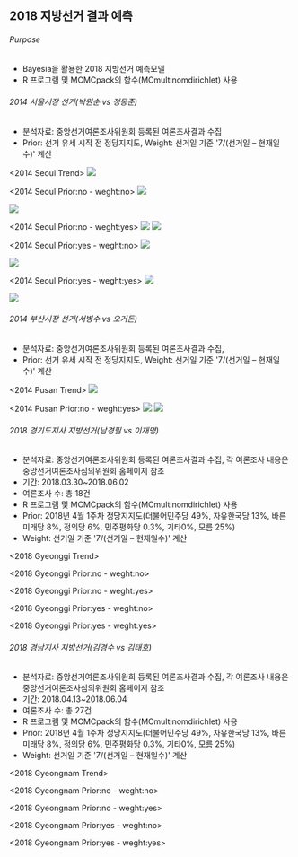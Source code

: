## 2018 지방선거 결과 예측

###### Purpose
- Bayesia을 활용한 2018 지방선거 예측모델
- R 프로그램 및 MCMCpack의 함수(MCmultinomdirichlet) 사용

###### 2014 서울시장 선거(박원순 vs 정몽준)
- 분석자료: 중앙선거여론조사위원회 등록된 여론조사결과 수집
- Prior: 선거 유세 시작 전 정당지지도, Weight: 선거일 기준 '7/(선거일 – 현재일수)' 계산


<2014 Seoul Trend>
<img src="C:\Users\injatist\Desktop\Foresight\foresighters.github.io\img\2014 Seoul\1. 2014_seoul_trend.png">


<2014 Seoul Prior:no - weght:no>
<img src="C:\Users\injatist\Desktop\Foresight\foresighters.github.io\img\2014 Seoul\2. 2014_seoul_prior_no_info.png">

<img src="C:\Users\injatist\Desktop\Foresight\foresighters.github.io\img\\2014 Seoul\3. 2014_seoul_prior_no_info(2).png">

<2014 Seoul Prior:no - weght:yes>
<img src="C:\Users\injatist\Desktop\Foresight\foresighters.github.io\img\2014 Seoul\4. 2014_seoul_prior_no_info_weight_recent.png">
<img src="C:\Users\injatist\Desktop\Foresight\foresighters.github.io\img\2014 Seoul\5. 2014_seoul_prior_no_info_weight_recent(2).png">


<2014 Seoul Prior:yes - weght:no>
<img src="C:\Users\injatist\Desktop\Foresight\foresighters.github.io\img\2014 Seoul\6. 2014_seoul_prior_party_info.png">

<img src="C:\Users\injatist\Desktop\Foresight\foresighters.github.io\img\2014 Seoul\7. 2014_seoul_prior_party_info(2).png">

<2014 Seoul Prior:yes - weght:yes>
<img src="C:\Users\injatist\Desktop\Foresight\foresighters.github.io\img\2014 Seoul\8. 2014_seoul_prior_party_info_recent_weight.png">

<img src="C:\Users\injatist\Desktop\Foresight\foresighters.github.io\img\2014 Seoul\9. 2014_seoul_prior_party_info_weight_recent(2).png">


###### 2014 부산시장 선거(서병수 vs 오거돈)
- 분석자료: 중앙선거여론조사위원회 등록된 여론조사결과 수집,
- Prior: 선거 유세 시작 전 정당지지도, Weight: 선거일 기준 '7/(선거일 – 현재일수)' 계산

<2014 Pusan Trend>
<img src="C:\Users\injatist\Desktop\Foresight\foresighters.github.io\img\2014 Pusan\1. 2014_pusan_trend.png">

<2014 Pusan Prior:no - weght:yes>
<img src="C:\Users\injatist\Desktop\Foresight\foresighters.github.io\img\2014 Pusan\2. 2014_pusan_no_prior_info(2).png">
<img src="C:\Users\injatist\Desktop\Foresight\foresighters.github.io\img\2014 Pusan\3. 2014_pusan_prior_no_info.png">



###### 2018 경기도지사 지방선거(남경필 vs 이재명)
- 분석자료: 중앙선거여론조사위원회 등록된 여론조사결과 수집, 각 여론조사 내용은 중앙선거여론조사심의위원회 홈페이지 참조
- 기간: 2018.03.30~2018.06.02
- 여론조사 수: 총 18건
- R 프로그램 및 MCMCpack의 함수(MCmultinomdirichlet) 사용
- Prior: 2018년 4월 1주차 정당지지도(더불어민주당 49%, 자유한국당 13%, 바른미래당 8%, 정의당 6%, 민주평화당 0.3%, 기타0%, 모름 25%)
- Weight: 선거일 기준 '7/(선거일 – 현재일수)' 계산

<2018 Gyeonggi Trend>

<2018 Gyeonggi Prior:no - weght:no>


<2018 Gyeonggi Prior:no - weght:yes>


<2018 Gyeonggi Prior:yes - weght:no>


<2018 Gyeonggi Prior:yes - weght:yes>

###### 2018 경남지사 지방선거(김경수 vs 김태호)
- 분석자료: 중앙선거여론조사위원회 등록된 여론조사결과 수집, 각 여론조사 내용은 중앙선거여론조사심의위원회 홈페이지 참조
- 기간: 2018.04.13~2018.06.04
- 여론조사 수: 총 27건
- R 프로그램 및 MCMCpack의 함수(MCmultinomdirichlet) 사용
- Prior: 2018년 4월 1주차 정당지지도(더불어민주당 49%, 자유한국당 13%, 바른미래당 8%, 정의당 6%, 민주평화당 0.3%, 기타0%, 모름 25%)
- Weight: 선거일 기준 '7/(선거일 – 현재일수)' 계산


<2018 Gyeongnam Trend>


<2018 Gyeongnam Prior:no - weght:no>


<2018 Gyeongnam Prior:no - weght:yes>


<2018 Gyeongnam Prior:yes - weght:no>


<2018 Gyeongnam Prior:yes - weght:yes>
